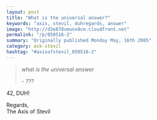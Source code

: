 ```yaml
---
layout: post
title: "What is the universal answer?"
keywords: "axis, stevil, duhregards, answer"
image: "http://d3e878vmunx8cm.cloudfront.net"
permalink: "/p/050516-2"
summary: "Originally published Monday May, 16th 2005"
category: ask-stevil
hashtag: "#axisofstevil_050516-2"
---
```


> *what is the universal answer*
> 
> *\- ???*

42, DUH!

Regards,  
The Axis of Stevil

